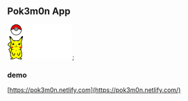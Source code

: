 ## Pok3m0n App

![Pikachu](https://github.com/berlirumapea/pok3m0n/blob/master/src/images/pikachu_loading.gif);


### demo
[https://pok3m0n.netlify.com](https://pok3m0n.netlify.com/)
